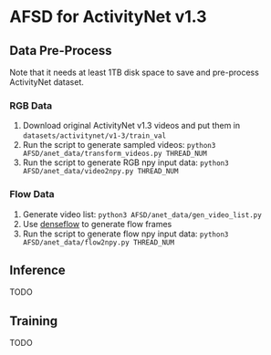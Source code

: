 # AFSD for ActivityNet v1.3

## Data Pre-Process
Note that it needs at least 1TB disk space to save and pre-process ActivityNet dataset.
### RGB Data
1. Download original ActivityNet v1.3 videos and put them in `datasets/activitynet/v1-3/train_val`
2. Run the script to generate sampled videos: `python3 AFSD/anet_data/transform_videos.py THREAD_NUM`
3. Run the script to generate RGB npy input data: `python3 AFSD/anet_data/video2npy.py THREAD_NUM`
### Flow Data
1. Generate video list: `python3 AFSD/anet_data/gen_video_list.py`
2. Use [denseflow](https://github.com/open-mmlab/denseflow) to generate flow frames
3. Run the script to generate flow npy input data: `python3 AFSD/anet_data/flow2npy.py THREAD_NUM`

## Inference
TODO

## Training
TODO